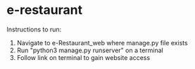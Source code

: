 # e-restaurant
Instructions to run:
1. Navigate to e-Restaurant_web where manage.py file exists
2. Run "python3 manage.py runserver" on a terminal
3. Follow link on terminal to gain website access
